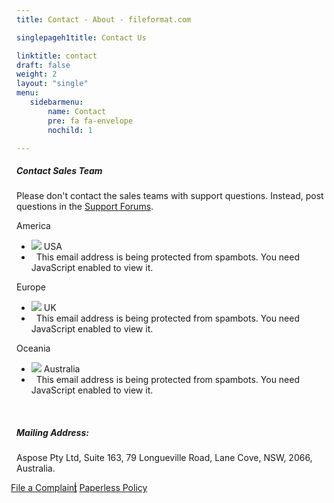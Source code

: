 ```yaml
---
title: Contact - About - fileformat.com

singlepageh1title: Contact Us

linktitle: contact
draft: false
weight: 2
layout: "single"
menu:
   sidebarmenu: 
       name: Contact 
       pre: fa fa-envelope
       nochild: 1

---
```



<div class="box1">
<h5>Contact Sales Team</h5>
<p>Please don't contact the sales teams with support questions. Instead, post questions in the <a href="https://forum.fileformat.com" shape="rect">Support Forums</a>.</p>
</div>
<div class="row panel-container2">
<div class="col-md-4">
<div class="panel panel-default">
<div class="panel-heading">America</div>
<div class="panel-body">
<ul class="list-unstyled">
<li><img src="/templates/brand/images/icons/CountryFlag-US.png"> USA</li>
<li><i class="fa fa-evelope"> </i> <span id="cloak8ddcbbbe8307d3be0c3de9d63f3e60b1">This email address is being protected from spambots. You need JavaScript enabled to view it.</span><script type="text/javascript">document.getElementById('cloak8ddcbbbe8307d3be0c3de9d63f3e60b1').innerHTML='';var prefix='&#109;a'+'i&#108;'+'&#116;o';var path='hr'+'ef'+'=';var addy8ddcbbbe8307d3be0c3de9d63f3e60b1='s&#97;l&#101;s'+'&#64;';addy8ddcbbbe8307d3be0c3de9d63f3e60b1=addy8ddcbbbe8307d3be0c3de9d63f3e60b1+'f&#105;l&#101;f&#111;rm&#97;t'+'&#46;'+'c&#111;m';var addy_text8ddcbbbe8307d3be0c3de9d63f3e60b1='s&#97;l&#101;s@f&#105;l&#101;f&#111;rm&#97;t.c&#111;m&nbsp;';document.getElementById('cloak8ddcbbbe8307d3be0c3de9d63f3e60b1').innerHTML+='<a '+path+'\''+prefix+':'+addy8ddcbbbe8307d3be0c3de9d63f3e60b1+'\'>'+addy_text8ddcbbbe8307d3be0c3de9d63f3e60b1+'<\/a>';</script></li>
</ul>
</div>
</div>
</div>
<!--/ -->
<div class="col-md-4">
<div class="panel panel-default">
<div class="panel-heading">Europe</div>
<div class="panel-body">
<ul class="list-unstyled">
<li><img src="/templates/brand/images/icons/CountryFlag-UK.png"> UK</li>
<li><i class="fa fa-evelope"> </i> <span id="cloak896b9abc3cd880adfa1ba5281a7d53e4">This email address is being protected from spambots. You need JavaScript enabled to view it.</span><script type="text/javascript">document.getElementById('cloak896b9abc3cd880adfa1ba5281a7d53e4').innerHTML='';var prefix='&#109;a'+'i&#108;'+'&#116;o';var path='hr'+'ef'+'=';var addy896b9abc3cd880adfa1ba5281a7d53e4='s&#97;l&#101;s'+'&#64;';addy896b9abc3cd880adfa1ba5281a7d53e4=addy896b9abc3cd880adfa1ba5281a7d53e4+'f&#105;l&#101;f&#111;rm&#97;t'+'&#46;'+'c&#111;m';var addy_text896b9abc3cd880adfa1ba5281a7d53e4='s&#97;l&#101;s@f&#105;l&#101;f&#111;rm&#97;t.c&#111;m&nbsp;';document.getElementById('cloak896b9abc3cd880adfa1ba5281a7d53e4').innerHTML+='<a '+path+'\''+prefix+':'+addy896b9abc3cd880adfa1ba5281a7d53e4+'\'>'+addy_text896b9abc3cd880adfa1ba5281a7d53e4+'<\/a>';</script></li>
</ul>
</div>
</div>
</div>
<div class="col-md-4">
<div class="panel panel-default">
<div class="panel-heading">Oceania</div>
<div class="panel-body">
<ul class="list-unstyled">
<li><img src="/templates/brand/images/icons/CountryFlag-AUSTRALIA.png"> Australia</li>
<li><i class="fa fa-evelope"> </i> <span id="cloak5034945bfb4e7869b4898a20bc7906d0">This email address is being protected from spambots. You need JavaScript enabled to view it.</span><script type="text/javascript">document.getElementById('cloak5034945bfb4e7869b4898a20bc7906d0').innerHTML='';var prefix='&#109;a'+'i&#108;'+'&#116;o';var path='hr'+'ef'+'=';var addy5034945bfb4e7869b4898a20bc7906d0='s&#97;l&#101;s'+'&#64;';addy5034945bfb4e7869b4898a20bc7906d0=addy5034945bfb4e7869b4898a20bc7906d0+'f&#105;l&#101;f&#111;rm&#97;t'+'&#46;'+'c&#111;m';var addy_text5034945bfb4e7869b4898a20bc7906d0='s&#97;l&#101;s@f&#105;l&#101;f&#111;rm&#97;t.c&#111;m&nbsp;';document.getElementById('cloak5034945bfb4e7869b4898a20bc7906d0').innerHTML+='<a '+path+'\''+prefix+':'+addy5034945bfb4e7869b4898a20bc7906d0+'\'>'+addy_text5034945bfb4e7869b4898a20bc7906d0+'<\/a>';</script></li>
</ul>
</div>
</div>
</div>
</div>
<div class="clearall"> </div>
<div class="box1">
<h5>Mailing Address:</h5>
<p>Aspose Pty Ltd, Suite 163, 79 Longueville Road, Lane Cove, NSW, 2066, Australia.</p>
<a class="btn-sm" style="margin: -9px;" href="/contact/complaint" rel="alternate">File a Complaint</a> | <a class="btn-sm" href="/legal/paperless-policy" rel="alternate">Paperless Policy</a></div>
